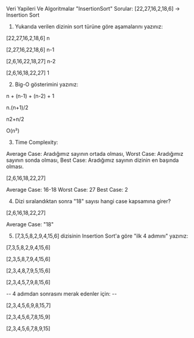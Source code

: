 Veri Yapileri Ve Algoritmalar "InsertionSort" Sorular:
[22,27,16,2,18,6] -> Insertion Sort


1. Yukarıda verilen dizinin sort türüne göre aşamalarını yazınız:


[22,27,16,2,18,6] n

[2,27,16,22,18,6] n-1

[2,6,16,22,18,27] n-2

[2,6,16,18,22,27] 1



2. Big-O gösterimini yazınız:

n + (n-1) + (n-2) + 1  

n.(n+1)/2   

n2+n/2  

O(n²)



3. Time Complexity:

Average Case: Aradığımız sayının ortada olması,
Worst Case: Aradığımız sayının sonda olması,
Best Case: Aradığımız sayının dizinin en başında olması.

[2,6,16,18,22,27]

Average Case: 16-18
Worst Case: 27
Best Case: 2



4. Dizi sıralandıktan sonra "18" sayısı hangi case kapsamına girer?

[2,6,16,18,22,27]

Average Case: "18"



5. [7,3,5,8,2,9,4,15,6] dizisinin Insertion Sort'a göre "ilk 4 adımını" yazınız:


[7,3,5,8,2,9,4,15,6] 

[2,3,5,8,7,9,4,15,6] 

[2,3,4,8,7,9,5,15,6] 

[2,3,4,5,7,9,8,15,6] 


-- 4 adımdan sonrasını merak edenler için: --

[2,3,4,5,6,9,8,15,7] 

[2,3,4,5,6,7,8,15,9] 

[2,3,4,5,6,7,8,9,15]